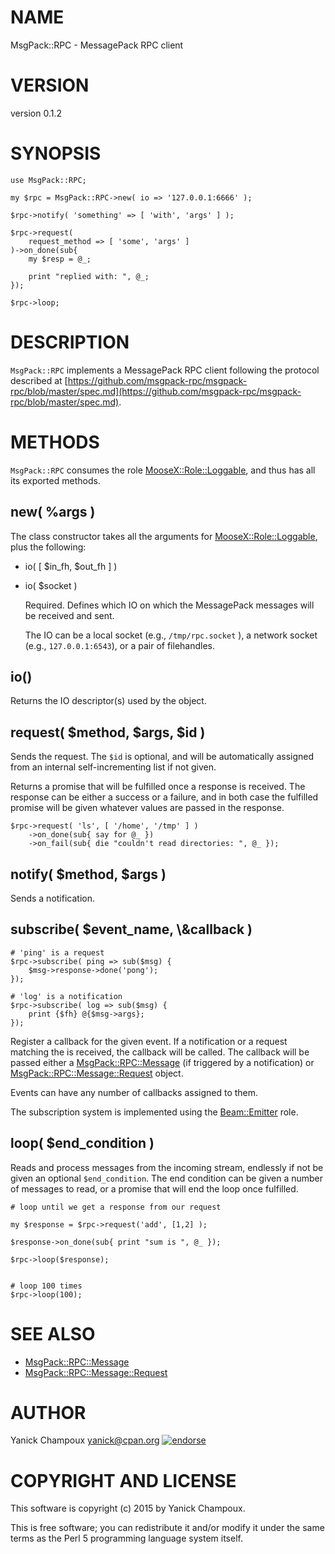 # NAME

MsgPack::RPC - MessagePack RPC client

# VERSION

version 0.1.2

# SYNOPSIS

    use MsgPack::RPC;

    my $rpc = MsgPack::RPC->new( io => '127.0.0.1:6666' );

    $rpc->notify( 'something' => [ 'with', 'args' ] );

    $rpc->request( 
        request_method => [ 'some', 'args' ] 
    )->on_done(sub{
        my $resp = @_;

        print "replied with: ", @_;
    });

    $rpc->loop;

# DESCRIPTION

`MsgPack::RPC` implements a MessagePack RPC client following
the protocol described at [https://github.com/msgpack-rpc/msgpack-rpc/blob/master/spec.md](https://github.com/msgpack-rpc/msgpack-rpc/blob/master/spec.md).

# METHODS

`MsgPack::RPC` consumes the role [MooseX::Role::Loggable](https://metacpan.org/pod/MooseX::Role::Loggable), and thus has all its
exported methods.

## new( %args )

The class constructor takes all the arguments for [MooseX::Role::Loggable](https://metacpan.org/pod/MooseX::Role::Loggable), plus the following:

- io( \[ $in\_fh, $out\_fh \] )
- io( $socket )

    Required. Defines which IO on which the MessagePack messages will be received and sent.

    The IO can be a local socket (e.g., `/tmp/rpc.socket` ), a network socket (e.g., `127.0.0.1:6543`),
    or a pair of filehandles.

## io()

Returns the IO descriptor(s) used by the object.

## request( $method, $args, $id )

Sends the request. The `$id` is optional, and will be automatically
assigned from an internal self-incrementing list if not given.

Returns a promise that will be fulfilled once a response is received. The response can be either a success 
or a failure, and in both case the fulfilled promise will be given whatever values are passed in the response.

    $rpc->request( 'ls', [ '/home', '/tmp' ] )
        ->on_done(sub{ say for @_ })
        ->on_fail(sub{ die "couldn't read directories: ", @_ });

## notify( $method, $args )

Sends a notification. 

## subscribe( $event\_name, \\&callback ) 

    # 'ping' is a request
    $rpc->subscribe( ping => sub($msg) {
        $msg->response->done('pong');
    });

    # 'log' is a notification
    $rpc->subscribe( log => sub($msg) {
        print {$fh} @{$msg->args};
    });

Register a callback for the given event. If a notification or a request matching the
is received, the callback will be called. The callback will be passed either a [MsgPack::RPC::Message](https://metacpan.org/pod/MsgPack::RPC::Message) (if triggered by
a notification) or
[MsgPack::RPC::Message::Request](https://metacpan.org/pod/MsgPack::RPC::Message::Request) object.

Events can have any number of callbacks assigned to them. 

The subscription system is implemented using the [Beam::Emitter](https://metacpan.org/pod/Beam::Emitter) role.

## loop( $end\_condition )

Reads and process messages from the incoming stream, endlessly if not be given an optional `$end_condition`.
The end condition can be given a number of messages to read, or a promise that will end the loop once 
fulfilled.

    # loop until we get a response from our request

    my $response = $rpc->request('add', [1,2] );

    $response->on_done(sub{ print "sum is ", @_ });

    $rpc->loop($response);


    # loop 100 times
    $rpc->loop(100);

# SEE ALSO

- [MsgPack::RPC::Message](https://metacpan.org/pod/MsgPack::RPC::Message)
- [MsgPack::RPC::Message::Request](https://metacpan.org/pod/MsgPack::RPC::Message::Request)

# AUTHOR

Yanick Champoux <yanick@cpan.org> [![endorse](http://api.coderwall.com/yanick/endorsecount.png)](http://coderwall.com/yanick)

# COPYRIGHT AND LICENSE

This software is copyright (c) 2015 by Yanick Champoux.

This is free software; you can redistribute it and/or modify it under
the same terms as the Perl 5 programming language system itself.
